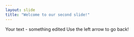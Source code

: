 ```yaml
---
layout: slide
title: "Welcome to our second slide!"
---
```

Your text - something edited
Use the left arrow to go back!
